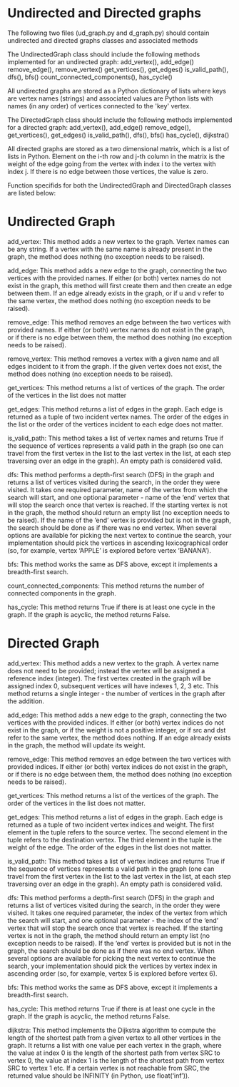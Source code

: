 # Undirected and Directed graphs
The following two files (ud_graph.py and d_graph.py) should contain undirected and directed graphs classes and associated methods

The UndirectedGraph class should include the following methods implemented for an undirected graph: add_vertex(), add_edge() remove_edge(), remove_vertex() get_vertices(), get_edges() is_valid_path(), dfs(), bfs() count_connected_components(), has_cycle()

All undirected graphs are stored as a Python dictionary of lists where keys are vertex names (strings) and associated values are Python lists with names (in any order) of vertices connected to the 'key' vertex.

The DirectedGraph class should include the following methods implemented for a directed graph: add_vertex(), add_edge() remove_edge(), get_vertices(), get_edges() is_valid_path(), dfs(), bfs() has_cycle(), dijkstra()

All directed graphs are stored as a two dimensional matrix, which is a list of lists in Python. Element on the i-th row and j-th column in the matrix is the weight of the edge going from the vertex with index i to the vertex with index j. If there is no edge between those vertices, the value is zero.

Function specifids for both the UndirectedGraph and DirectedGraph classes are listed below:

# Undirected Graph
add_vertex: This method adds a new vertex to the graph. Vertex names can be any string. If a vertex with the same name is already present in the graph, the method does nothing (no exception needs to be raised).

add_edge: This method adds a new edge to the graph, connecting the two vertices with the provided names. If either (or both) vertex names do not exist in the graph, this method will first create them and then create an edge between them. If an edge already exists in the graph, or if u and v refer to the same vertex, the method does nothing (no exception needs to be raised).

remove_edge: This method removes an edge between the two vertices with provided names. If either (or both) vertex names do not exist in the graph, or if there is no edge between them, the method does nothing (no exception needs to be raised).

remove_vertex: This method removes a vertex with a given name and all edges incident to it from the graph. If the given vertex does not exist, the method does nothing (no exception needs to be raised).

get_vertices: This method returns a list of vertices of the graph. The order of the vertices in the list does not matter

get_edges: This method returns a list of edges in the graph. Each edge is returned as a tuple of two incident vertex names. The order of the edges in the list or the order of the vertices incident to each edge does not matter.

is_valid_path: This method takes a list of vertex names and returns True if the sequence of vertices represents a valid path in the graph (so one can travel from the first vertex in the list to the last vertex in the list, at each step traversing over an edge in the graph). An empty path is considered valid.

dfs: This method performs a depth-first search (DFS) in the graph and returns a list of vertices visited during the search, in the order they were visited. It takes one required parameter, name of the vertex from which the search will start, and one optional parameter - name of the ‘end’ vertex that will stop the search once that vertex is reached. If the starting vertex is not in the graph, the method should return an empty list (no exception needs to be raised). If the name of the ‘end’ vertex is provided but is not in the graph, the search should be done as if there was no end vertex. When several options are available for picking the next vertex to continue the search, your implementation should pick the vertices in ascending lexicographical order (so, for example, vertex ‘APPLE’ is explored before vertex ‘BANANA’).

bfs: This method works the same as DFS above, except it implements a breadth-first search.

count_connected_components: This method returns the number of connected components in the graph.

has_cycle: This method returns True if there is at least one cycle in the graph. If the graph is acyclic, the method returns False.

# Directed Graph

add_vertex: This method adds a new vertex to the graph. A vertex name does not need to be provided; instead the vertex will be assigned a reference index (integer). The first vertex created in the graph will be assigned index 0, subsequent vertices will have indexes 1, 2, 3 etc. This method returns a single integer - the number of vertices in the graph after the addition.

add_edge: This method adds a new edge to the graph, connecting the two vertices with the provided indices. If either (or both) vertex indices do not exist in the graph, or if the weight is not a positive integer, or if src and dst refer to the same vertex, the method does nothing. If an edge already exists in the graph, the method will update its weight.

remove_edge: This method removes an edge between the two vertices with provided indices. If either (or both) vertex indices do not exist in the graph, or if there is no edge between them, the method does nothing (no exception needs to be raised).

get_vertices: This method returns a list of the vertices of the graph. The order of the vertices in the list does not matter.

get_edges: This method returns a list of edges in the graph. Each edge is returned as a tuple of two incident vertex indices and weight. The first element in the tuple refers to the source vertex. The second element in the tuple refers to the destination vertex. The third element in the tuple is the weight of the edge. The order of the edges in the list does not matter.

is_valid_path: This method takes a list of vertex indices and returns True if the sequence of vertices represents a valid path in the graph (one can travel from the first vertex in the list to the last vertex in the list, at each step traversing over an edge in the graph). An empty path is considered valid.

dfs: This method performs a depth-first search (DFS) in the graph and returns a list of vertices visited during the search, in the order they were visited. It takes one required parameter, the index of the vertex from which the search will start, and one optional parameter - the index of the ‘end’ vertex that will stop the search once that vertex is reached. If the starting vertex is not in the graph, the method should return an empty list (no exception needs to be raised). If the ‘end’ vertex is provided but is not in the graph, the search should be done as if there was no end vertex. When several options are available for picking the next vertex to continue the search, your implementation should pick the vertices by vertex index in ascending order (so, for example, vertex 5 is explored before vertex 6).

bfs: This method works the same as DFS above, except it implements a breadth-first search.

has_cycle: This method returns True if there is at least one cycle in the graph. If the graph is acyclic, the method returns False.

dijkstra: This method implements the Dijkstra algorithm to compute the length of the shortest path from a given vertex to all other vertices in the graph. It returns a list with one value per each vertex in the graph, where the value at index 0 is the length of the shortest path from vertex SRC to vertex 0, the value at index 1 is the length of the shortest path from vertex SRC to vertex 1 etc. If a certain vertex is not reachable from SRC, the returned value should be INFINITY (in Python, use float(‘inf’)).
